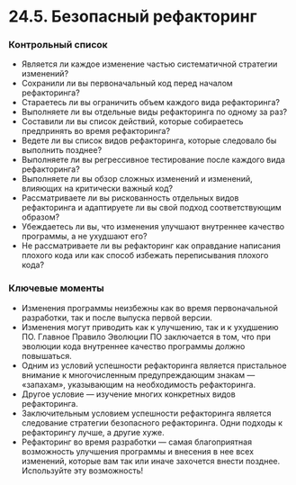 24.5. Безопасный рефакторинг
==============

### Контрольный список

+ Является ли каждое изменение частью систематичной стратегии изменений? 
+ Сохранили ли вы первоначальный код перед началом рефакторинга? 
+ Стараетесь ли вы ограничить объем каждого вида рефакторинга? 
+ Выполняете ли вы отдельные виды рефакторинга по одному за раз? 
+ Составили ли вы список действий, которые собираетесь предпринять во время рефакторинга? 
+ Ведете ли вы список видов рефакторинга, которые следовало бы выполнить позднее? 
+ Выполняете ли вы регрессивное тестирование после каждого вида рефакторинга? 
+ Выполняете ли вы обзор сложных изменений и изменений, влияющих на критически важный код? 
+ Рассматриваете ли вы рискованность отдельных видов рефакторинга и адаптируете ли вы свой подход соответствующим образом? 
+ Убеждаетесь ли вы, что изменения улучшают внутреннее качество программы, а не ухудшают его? 
+ Не рассматриваете ли вы рефакторинг как оправдание написания плохого кода или как способ избежать переписывания плохого кода? 

### Ключевые моменты

+ Изменения  программы  неизбежны  как  во  время  первоначальной  разработки, так  и  после  выпуска  первой  версии.
+ Изменения могут приводить как к улучшению, так и к ухудшению ПО. Главное Правило  Эволюции  ПО  заключается  в  том,  что  при  эволюции  кода  внутреннее  качество  программы  должно  повышаться.
+ Одним  из  условий  успешности  рефакторинга  является  пристальное  внимание к  многочисленным  предупреждающим  знакам  —  «запахам»,  указывающим  на необходимость  рефакторинга.
+ Другое  условие  —  изучение  многих  конкретных  видов  рефакторинга.
+ Заключительным  условием  успешности  рефакторинга  является  следование стратегии  безопасного  рефакторинга.  Одни  подходы  к  рефакторингу  лучше, а  другие  хуже.
+ Рефакторинг  во  время  разработки  —  самая  благоприятная  возможность  улучшения программы и внесения в нее всех изменений, которые вам так или иначе захочется  внести  позднее.  Используйте  эту  возможность!